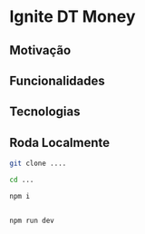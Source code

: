 # Ignite DT Money

## Motivação

## Funcionalidades

## Tecnologias

## Roda Localmente

```bash
git clone ....

cd ...

npm i


npm run dev
```
